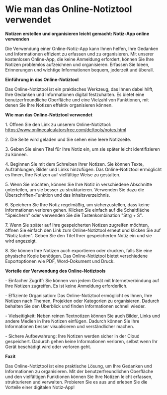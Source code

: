 Wie man das Online-Notiztool verwendet
======================================

**Notizen erstellen und organisieren leicht gemacht: Notiz-App online verwenden**

Die Verwendung einer Online-Notiz-App kann Ihnen helfen, Ihre Gedanken und Informationen effizient zu erfassen und zu organisieren. Mit unserer kostenlosen Online-App, die keine Anmeldung erfordert, können Sie Ihre Notizen problemlos aufzeichnen und organisieren. Erfassen Sie Ideen, Erinnerungen und wichtige Informationen bequem, jederzeit und überall.

**Einführung in das Online-Notiztool**

Das Online-Notiztool ist ein praktisches Werkzeug, das Ihnen dabei hilft, Ihre Gedanken und Informationen digital festzuhalten. Es bietet eine benutzerfreundliche Oberfläche und eine Vielzahl von Funktionen, mit denen Sie Ihre Notizen effektiv organisieren können.

**Wie man das Online-Notiztool verwendet**

1\. Öffnen Sie den Link zu unserem Online-Notiztool: <https://www.onlinecalculatorsfree.com/de/tools/notes.html>

2\. Die Seite wird geladen und Sie sehen eine leere Notizseite.

3\. Geben Sie einen Titel für Ihre Notiz ein, um sie später leicht identifizieren zu können.

4\. Beginnen Sie mit dem Schreiben Ihrer Notizen. Sie können Texte, Aufzählungen, Bilder und Links hinzufügen. Das Online-Notiztool ermöglicht es Ihnen, Ihre Notizen auf vielfältige Weise zu gestalten.

5\. Wenn Sie möchten, können Sie Ihre Notiz in verschiedene Abschnitte unterteilen, um sie besser zu strukturieren. Verwenden Sie dazu die Überschriften-Funktion und das Inhaltsverzeichnis.

6\. Speichern Sie Ihre Notiz regelmäßig, um sicherzustellen, dass keine Informationen verloren gehen. Klicken Sie einfach auf die Schaltfläche "Speichern" oder verwenden Sie die Tastenkombination "Strg + S".

7\. Wenn Sie später auf Ihre gespeicherten Notizen zugreifen möchten, öffnen Sie einfach den Link zum Online-Notiztool erneut und klicken Sie auf "Notiz laden". Geben Sie den Titel Ihrer gespeicherten Notiz ein und sie wird angezeigt.

8\. Sie können Ihre Notizen auch exportieren oder drucken, falls Sie eine physische Kopie benötigen. Das Online-Notiztool bietet verschiedene Exportoptionen wie PDF, Word-Dokument und Druck.

**Vorteile der Verwendung des Online-Notiztools**

\- Einfacher Zugriff: Sie können von jedem Gerät mit Internetverbindung auf Ihre Notizen zugreifen. Es ist keine Anmeldung erforderlich.

\- Effiziente Organisation: Das Online-Notiztool ermöglicht es Ihnen, Ihre Notizen nach Themen, Projekten oder Kategorien zu organisieren. Dadurch behalten Sie den Überblick und finden Informationen schnell wieder.

\- Vielseitigkeit: Neben reinen Textnotizen können Sie auch Bilder, Links und andere Medien in Ihre Notizen einfügen. Dadurch können Sie Ihre Informationen besser visualisieren und verständlicher machen.

\- Sichere Aufbewahrung: Ihre Notizen werden sicher in der Cloud gespeichert. Dadurch gehen keine Informationen verloren, selbst wenn Ihr Gerät beschädigt wird oder verloren geht.

**Fazit**

Das Online-Notiztool ist eine praktische Lösung, um Ihre Gedanken und Informationen zu organisieren. Mit der benutzerfreundlichen Oberfläche und den vielfältigen Funktionen können Sie Ihre Notizen leicht erfassen, strukturieren und verwalten. Probieren Sie es aus und erleben Sie die Vorteile einer digitalen Notiz-App!